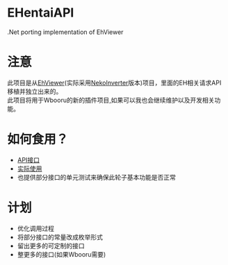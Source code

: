 # EHentaiAPI
.Net porting implementation of EhViewer

# 注意
此项目是从[EhViewer](https://github.com/seven332/EhViewer)(实际采用[NekoInverter](https://gitlab.com/NekoInverter/EhViewer)版本)项目，里面的EH相关请求API移植并独立出来的。<br>
此项目将用于Wbooru的新的插件项目,如果可以我也会继续维护以及开发相关功能。

# 如何食用？
* [API接口](https://github.com/MikiraSora/EHentaiAPI/blob/master/EHentaiAPI/Client/EhClient.cs#L92)
* [实际使用](https://github.com/MikiraSora/EHentaiAPI/blob/master/EHentaiAPI.TestConsole/Program.cs)
* 也提供部分接口的单元测试来确保此轮子基本功能是否正常

# 计划
* 优化调用过程
* 将部分接口的常量改成枚举形式
* 留出更多的可定制的接口
* 整更多的接口(如果Wbooru需要)
